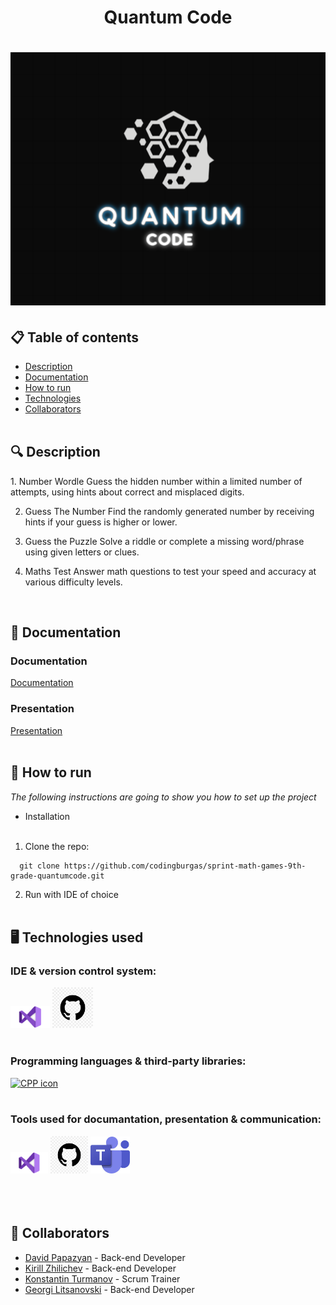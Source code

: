 <h1 align="center"> Quantum Code <h1>
 
<div align="center"> <img src="assets/Teamlogo.png" /> </div>
 
## 📋 Table of contents
  - [Description](#description)
  - [Documentation](#docs)
  - [How to run](#install)
  - [Technologies](#technologies)
  - [Collaborators](#collaborators)
<br></br>
## 🔍 Description <a name="description"></a>
<p> 1. Number Wordle
Guess the hidden number within a limited number of attempts, using hints about correct and misplaced digits.

2. Guess The Number
Find the randomly generated number by receiving hints if your guess is higher or lower.

3. Guess the Puzzle
Solve a riddle or complete a missing word/phrase using given letters or clues.

4. Maths Test
Answer math questions to test your speed and accuracy at various difficulty levels. </p>
<br>
 
## 📃 Documentation <a name="docs"></a>
 
### Documentation
 
[ Documentation]()

### Presentation
[Presentation](h)
<br></br>
## 🚀 How to run <a name="install"></a>
*The following instructions are going to show you how to set up the project*
 
- Installation
<br></br>
1. Clone the repo:
```
  git clone https://github.com/codingburgas/sprint-math-games-9th-grade-quantumcode.git
```
 
2. Run with IDE of choice
<br></br>
## 🖥️ Technologies used <a name="technologies"></a>
 
### IDE & version control system:
 
<a href="https://code.visualstudio.com/"><img src="assets/VSlogo.png" alt="vs logo" width="63"/></a>
<a href="https://github.com/"><img src="assets/GitHublogo.png" alt="GitHub Icon" width="65"/></a>
<br></br>
### Programming languages & third-party libraries:
 
</a>
 
<a href="https://cplusplus.com/"> <img src="https://cdn-icons-png.flaticon.com/512/6132/6132222.png" alt="CPP icon" width="60"/></a>
<br></br>
### Tools used for documantation, presentation & communication:
 
<a href="https://visualstudio.microsoft.com/ru/"><img src="assets/VSlogo.png" alt="VS logo" width="60"/></a>
<a href="https://github.com/codingburgas/sprint-math-games-9th-grade-quantumcode"><img src="assets/GitHublogo.png" alt="github logo" width="60"/></a>
<a href="https://www.microsoft.com/en-us/microsoft-teams/group-chat-software"><img src="assets/Teamslogo.jpg" alt="Teams Icon" width="63"/></a>
<br></br>
<br></br>
## 🧑 Collaborators <a name="collaborators"></a>
- [David Papazyan](https://github.com/DHPapazian) - Back-end Developer
- [Kirill Zhilichev](https://github.com/KAGilichev) - Back-end Developer
- [Konstantin Turmanov](https://github.com/KSTurmanov) - Scrum Trainer
- [Georgi Litsanovski](https://github.com/GVLitsanowski) - Back-end Developer
